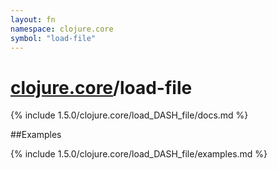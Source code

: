 ```yaml
---
layout: fn
namespace: clojure.core
symbol: "load-file"
---
```


# [clojure.core](../)/load-file

{% include 1.5.0/clojure.core/load_DASH_file/docs.md %}

##Examples

{% include 1.5.0/clojure.core/load_DASH_file/examples.md %}

